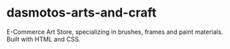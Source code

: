# dasmotos-arts-and-craft
E-Commerce Art Store, specializing in brushes, frames and paint materials. Built with HTML and CSS.
